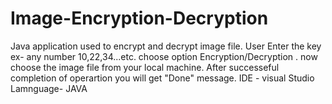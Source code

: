 # Image-Encryption-Decryption
Java application used to encrypt and decrypt image file.
User Enter the key ex- any number 10,22,34...etc.
choose option Encryption/Decryption .
now choose the image file from your local machine.
After successeful completion of operartion you will get "Done" message.
IDE - visual Studio
Lamnguage- JAVA

